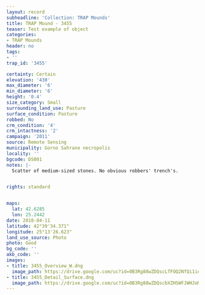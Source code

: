 ```yaml
---
layout: record
subheadline: 'Collection: TRAP Mounds'
title: TRAP Mound - 3455
teaser: Test example of object
categories:
- TRAP Mounds
header: no
tags:
- ''
trap_id: '3455'

certainty: Certain
elevation: '430'
max_diameter: '6'
min_diameter: '6'
height: '0.4'
size_category: Small
surrounding_land_use: Pasture
surface_condition: Pasture
robbed: No
crm_condition: '4'
crm_intactness: '2'
campaign: '2011'
source: Remote Sensing
municipality: Gorno Sahrane necropolis
locality: ''
bgcode: DS001
notes: |-
  Scatter of medium-sized stones. No obvious robbers' trench's.


rights: standard


maps:
  lat: 42.6285
  lon: 25.2442
date: 2018-04-11
latitude: 42°39'34.371"
longitude: 25°13'26.623"
land_use_source: Photo
photo: Good
bg_code: ''
akb_code: ''
images:
- title: 3455_Overview_W.dng
  image_path: https://drive.google.com/uc?id=0B3Rg88wZDQscLTFOQ2NfQi1ieGc
- title: 3455_Detail_Surface.dng
  image_path: https://drive.google.com/uc?id=0B3Rg88wZDQscbXZHSWFJWHJoMlE
---
```

